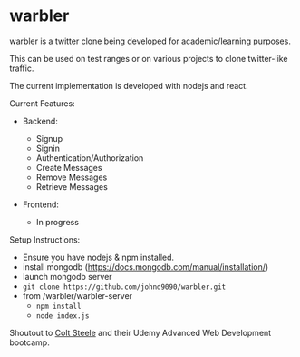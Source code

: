 # warbler

warbler is a twitter clone being developed for academic/learning purposes. 

This can be used on test ranges or on various projects to clone twitter-like traffic.

The current implementation is developed with nodejs and react.

Current Features:
  - Backend:
    - Signup
    - Signin
    - Authentication/Authorization
    - Create Messages
    - Remove Messages
    - Retrieve Messages
    
  - Frontend:
    - In progress
    
Setup Instructions:
  - Ensure you have nodejs & npm installed.
  - install mongodb (https://docs.mongodb.com/manual/installation/)
  - launch mongodb server
  - `git clone https://github.com/johnd9090/warbler.git`
  - from /warbler/warbler-server
    - `npm install`
    - `node index.js`

Shoutout to <a href="https://github.com/Colt">Colt Steele</a> and their Udemy Advanced Web Development bootcamp.
